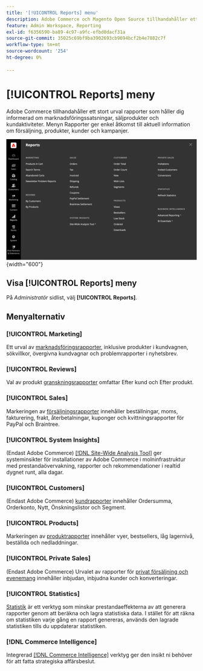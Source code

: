 ```yaml
---
title: '[!UICONTROL Reports] menu'
description: Adobe Commerce och Magento Open Source tillhandahåller ett stort urval rapporter som håller dig informerad om marknadsföringssatsningar, säljprodukter och kundaktiviteter.
feature: Admin Workspace, Reporting
exl-id: f6356590-ba89-4c97-a9fc-efbd0dacf31a
source-git-commit: 35025c69bf9ba3902693cb9694bcf2b4e7882c7f
workflow-type: tm+mt
source-wordcount: '254'
ht-degree: 0%

---
```


# [!UICONTROL Reports] meny

Adobe Commerce tillhandahåller ett stort urval rapporter som håller dig informerad om marknadsföringssatsningar, säljprodukter och kundaktiviteter. Menyn Rapporter ger enkel åtkomst till aktuell information om försäljning, produkter, kunder och kampanjer.

![Rapporter-menyn](./assets/overview.png){width="600"}

## Visa [!UICONTROL Reports] meny

På _Administratör_ sidlist, välj **[!UICONTROL Reports]**.

## Menyalternativ

### [!UICONTROL Marketing]

Ett urval av [marknadsföringsrapporter](marketing-reports.md), inklusive produkter i kundvagnen, sökvillkor, övergivna kundvagnar och problemrapporter i nyhetsbrev.

### [!UICONTROL Reviews]

Val av produkt [granskningsrapporter](review-reports.md) omfattar Efter kund och Efter produkt.

### [!UICONTROL Sales]

Markeringen av [försäljningsrapporter](sales-reports.md) innehåller beställningar, moms, fakturering, frakt, återbetalningar, kuponger och kvittningsrapporter för PayPal och Braintree.

### [!UICONTROL System Insights]

(Endast Adobe Commerce) [[!DNL Site-Wide Analysis Tool]](https://experienceleague.adobe.com/docs/commerce-operations/tools/site-wide-analysis-tool/access.html) ger systeminsikter för installationer av Adobe Commerce i molninfrastruktur med prestandaövervakning, rapporter och rekommendationer i realtid dygnet runt, alla dagar.

### [!UICONTROL Customers]

(Endast Adobe Commerce) [kundrapporter](customer-reports.md) innehåller Ordersumma, Orderkonto, Nytt, Önskningslistor och Segment.

### [!UICONTROL Products]

Markeringen av [produktrapporter](product-reports.md) innehåller vyer, bestsellers, låg lagernivå, beställda och nedladdningar.

### [!UICONTROL Private Sales]

(Endast Adobe Commerce) Urvalet av rapporter för [privat försäljning och evenemang](private-sales-reports.md) innehåller inbjudan, inbjudna kunder och konverteringar.

### [!UICONTROL Statistics]

[Statistik](sales-reports.md#refresh-statistics) är ett verktyg som minskar prestandaeffekterna av att generera rapporter genom att beräkna och lagra statistiska data. I stället för att räkna om statistiken varje gång en rapport genereras, används den lagrade statistiken tills du uppdaterar statistiken.

### [!DNL Commerce Intelligence]

Integrerad [[!DNL Commerce Intelligence]](business-intelligence.md) verktyg ger den insikt ni behöver för att fatta strategiska affärsbeslut.
